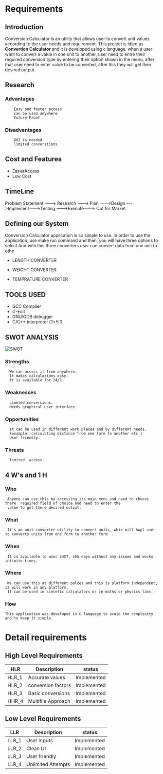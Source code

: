  # Requirements

 ## Introduction
Conversion Calculator is an utility that allows user to convert unit values according to the user needs and requirement. This project is titled as **Convertion Calculator** 
 and it is developed using c language.
 when a user want to convert a value in one unit to another, user need to entre their required conversion type by entering their option shown in the menu, after that user need to enter value  to be converted, after this they will get their desired output. 

 ## Research
   ###  Advantages
        Easy and faster access
        can be used anywhere
        Future Proof

   ###   Disadvantages
        GUI is needed
        limited converstions

 ## Cost and Features
 -   EasierAccess
 -   Low Cost

## TimeLine

Problem Statement ---> Research ---> Plan --->Design --->Implement--->Testing --->Execute---> Out for Market

## Defining our System

Conversion Calculator application is so simple to use. In order to use the application, use make run command and then, you will have three options to select
And with this three converters user can convert data from one unit to othe
* LENGTH CONVERTER

* WEIGHT CONVERTER

* TEMPRATURE CONVERTER

## TOOLS USED

* GCC Compiler
* G-Edit
* GNU/GDB debugger
* C/C++ interpreter Ch 5.0

## SWOT ANALYSIS

  ![SWOT](https://github.com/vinayvanka/M1_Unit_Converter_Util/blob/main/1_Requirements/SWOT.jpg)

   ### Strengths

      We can access it from anywhere.
      It makes calculations easy.
      It is available for 24/7.
  
   ### Weaknesses

      Limeted conversions.
      Needs graphical user interface.

   ### Opportunities

      It can be used in different work places and by different needs.
      (example: calculating distance from one form to another etc.) 
      User friendly.

   ### Threats

      limited  access.



 ## 4 W's and 1 H

   ### Who
     Anyone can use this by accessing its main menu and need to choose there  required field of choice and need to enter the 
     value to get there desired output.

   ### What
     It's an unit converter utility to convert units, whic will hwpl user to converts units from one form to another form  .

   ### When
     It is available to user 24X7, 365 days without any issues and works infinite times.

   ### Where
     We can use this at different palces and this is platform independent, it will work in any platform.
     It can be used in sintefic calculators or in maths or physics labs. 
   ### How
    This application was developed in C language to avoid the complexity and to keep it simple. 


# Detail requirements
## High Level Requirements
|HLR|     Description  |         status     |
|------|  --------------| ------------------|
|HLR_1|   Accurate values     | Implemented |
|HLR_2|   conversion factors |  Implemented |
|HLR_3|   Basic conversions  | Implemented  | 
|HHR_4 |  Multifile Approach | Implemented |

            
## Low Level Requirements
|LLR|     Description |  status     |
|------|  ------------| --------------- |
|LLR_1|   User Inputs | Implemented |
|LLR_2|   Clean UI         | Implemented |
|LLR_3|   User friendly    | Implemented |
|LLR_4 |  Unlimited Attempts | Implemented |

